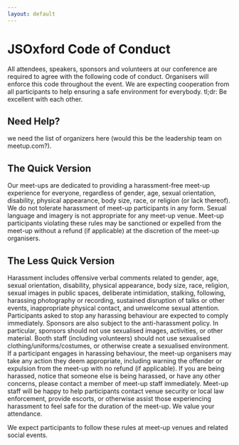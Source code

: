 ```yaml
---
layout: default
---
```


# JSOxford Code of Conduct

All attendees, speakers, sponsors and volunteers at our conference are required to agree with the following code of conduct. Organisers will enforce this code throughout the event. We are expecting cooperation from all participants to help ensuring a safe environment for everybody.
tl;dr: Be excellent with each other.


## Need Help?

we need the list of organizers here (would this be the leadership team on meetup.com?).


## The Quick Version

Our meet-ups are dedicated to providing a harassment-free meet-up experience for everyone, regardless of gender, age, sexual orientation, disability, physical appearance, body size, race, or religion (or lack thereof). We do not tolerate harassment of meet-up participants in any form. Sexual language and imagery is not appropriate for any meet-up venue. Meet-up participants violating these rules may be sanctioned or expelled from the meet-up without a refund (if applicable) at the discretion of the meet-up organisers.


## The Less Quick Version

Harassment includes offensive verbal comments related to gender, age, sexual orientation, disability, physical appearance, body size, race, religion, sexual images in public spaces, deliberate intimidation, stalking, following, harassing photography or recording, sustained disruption of talks or other events, inappropriate physical contact, and unwelcome sexual attention.
Participants asked to stop any harassing behaviour are expected to comply immediately.
Sponsors are also subject to the anti-harassment policy. In particular, sponsors should not use sexualised images, activities, or other material. Booth staff (including volunteers) should not use sexualised clothing/uniforms/costumes, or otherwise create a sexualised environment.
If a participant engages in harassing behaviour, the meet-up organisers may take any action they deem appropriate, including warning the offender or expulsion from the meet-up with no refund (if applicable).
If you are being harassed, notice that someone else is being harassed, or have any other concerns, please contact a member of meet-up staff immediately. 
Meet-up staff will be happy to help participants contact venue security or local law enforcement, provide escorts, or otherwise assist those experiencing harassment to feel safe for the duration of the meet-up. We value your attendance.

We expect participants to follow these rules at meet-up venues and related social events.
